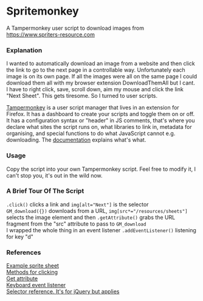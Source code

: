# Spritemonkey

A Tampermonkey user script to download images from https://www.spriters-resource.com

### Explanation

I wanted to automatically download an image from a website and then click the link to go to the next page in a controllable way. Unfortunately each image is on its own page. If all the images were all on the same page I could download them all with my browser extension DownloadThemAll but I cant. I have to right click, save, scroll down, aim my mouse and click the link "Next Sheet". This gets tiresome. So I turned to user scripts.

[Tampermonkey](https://www.tampermonkey.net) is a user script manager that lives in an extension for Firefox. It has a dashboard to create your scripts and toggle them on or off. It has a configuration syntax or "header" in JS comments, that's where you declare what sites the script runs on, what libraries to link in, metadata for organising, and special functions to do what JavaScript cannot e.g. downloading. The [documentation](https://www.tampermonkey.net/documentation.php) explains what's what.

### Usage

Copy the script into your own Tampermonkey script. Feel free to modify it, I can't stop you, it's out in the wild now.

### A Brief Tour Of The Script

`.click()` clicks a link and `img[alt="Next"]` is the selector \
`GM_download({})` downloads from a URL, `img[src*="/resources/sheets"]` selects the image element and then `.getAttribute()` grabs the URL fragment from the "src" attribute to pass to `GM_download` \
I wrapped the whole thing in an event listener `.addEventListener()` listening for key "d"

### References

[Example sprite sheet](https://www.spriters-resource.com/game_boy_gbc/metroid2/sheet/1778/) \
[Methods for clicking](https://developer.mozilla.org/en-US/docs/Web/API/HTMLElement/click) \
[Get attribute](https://www.w3schools.com/jsref/met_element_getattribute.asp) \
[Keyboard event listener](https://developer.mozilla.org/en-US/docs/Web/API/KeyboardEvent) \
[Selector reference. It's for jQuery but applies](https://www.w3schools.com/jquery/jquery_ref_selectors.asp)
